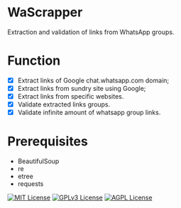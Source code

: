 
# WaScrapper

Extraction and validation of links from WhatsApp groups.

# Function
- [x] Extract links of Google chat.whatsapp.com domain;
- [x] Extract links from sundry site using Google;
- [x] Extract links from specific websites.
- [x] Validate extracted links groups.
- [x] Validate infinite amount of whatsapp group links.

# Prerequisites
* BeautifulSoup
* re
* etree
* requests



[![MIT License](https://img.shields.io/badge/License-MIT-green.svg)](https://choosealicense.com/licenses/mit/)
[![GPLv3 License](https://img.shields.io/badge/License-GPL%20v3-yellow.svg)](https://opensource.org/licenses/)
[![AGPL License](https://img.shields.io/badge/license-AGPL-blue.svg)](http://www.gnu.org/licenses/agpl-3.0)

